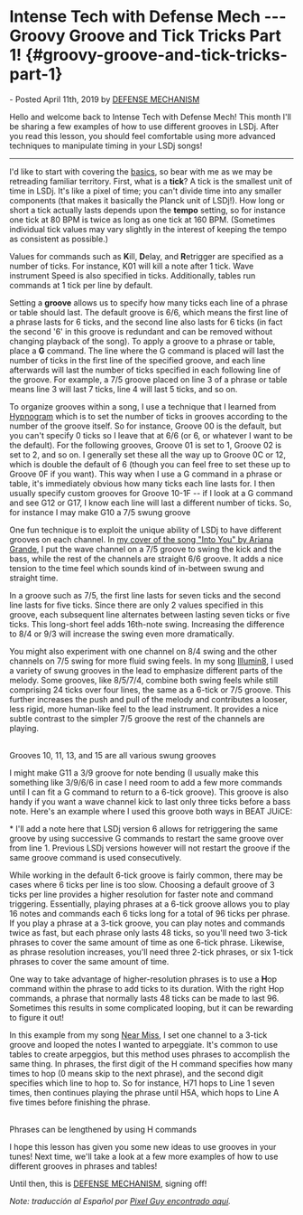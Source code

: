 Intense Tech with Defense Mech --- Groovy Groove and Tick Tricks Part 1! {#groovy-groove-and-tick-tricks-part-1}
========================================================================

\- Posted April 11th, 2019 by [DEFENSE
MECHANISM](https://defensemech.com "Posts by DEFENSE MECHANISM")

Hello and welcome back to Intense Tech with Defense Mech! This month
I'll be sharing a few examples of how to use different grooves in LSDj.
After you read this lesson, you should feel comfortable using more
advanced techniques to manipulate timing in your LSDj songs!

------------------------------------------------------------------------

I'd like to start with covering the [basics](http://penzeys.com), so
bear with me as we may be retreading familiar territory. First, what is
a **tick**? A tick is the smallest unit of time in LSDj. It's like a
pixel of time; you can't divide time into any smaller components (that
makes it basically the Planck unit of LSDj!). How long or short a tick
actually lasts depends upon the **tempo** setting, so for instance one
tick at 80 BPM is twice as long as one tick at 160 BPM. (Sometimes
individual tick values may vary slightly in the interest of keeping the
tempo as consistent as possible.)

Values for commands such as **K**ill, **D**elay, and **R**etrigger are
specified as a number of ticks. For instance, K01 will kill a note after
1 tick. Wave instrument Speed is also specified in ticks. Additionally,
tables run commands at 1 tick per line by default.

Setting a **groove** allows us to specify how many ticks each line of a
phrase or table should last. The default groove is 6/6, which means the
first line of a phrase lasts for 6 ticks, and the second line also lasts
for 6 ticks (in fact the second '6' in this groove is redundant and can
be removed without changing playback of the song). To apply a groove to
a phrase or table, place a **G** command. The line where the G command
is placed will last the number of ticks in the first line of the
specified groove, and each line afterwards will last the number of ticks
specified in each following line of the groove. For example, a 7/5
groove placed on line 3 of a phrase or table means line 3 will last 7
ticks, line 4 will last 5 ticks, and so on.

To organize grooves within a song, I use a technique that I learned from
[Hypnogram](http://hypnogram.angelfire.com/) which is to set the number
of ticks in grooves according to the number of the groove itself. So for
instance, Groove 00 is the default, but you can't specify 0 ticks so I
leave that at 6/6 (or 6, or whatever I want to be the default). For the
following grooves, Groove 01 is set to 1, Groove 02 is set to 2, and so
on. I generally set these all the way up to Groove 0C or 12, which is
double the default of 6 (though you can feel free to set these up to
Groove 0F if you want). This way when I use a G command in a phrase or
table, it's immediately obvious how many ticks each line lasts for. I
then usually specify custom grooves for Groove 10-1F -- if I look at a G
command and see G12 or G17, I know each line will last a different
number of ticks. So, for instance I may make G10 a 7/5 swung groove

One fun technique is to exploit the unique ability of LSDj to have
different grooves on each channel. In [my cover of the song "Into You"
by Ariana Grande](https://www.youtube.com/watch?v=a1rFQiJ6NvA), I put
the wave channel on a 7/5 groove to swing the kick and the bass, while
the rest of the channels are straight 6/6 groove. It adds a nice tension
to the time feel which sounds kind of in-between swung and straight
time.

In a groove such as 7/5, the first line lasts for seven ticks and the
second line lasts for five ticks. Since there are only 2 values
specified in this groove, each subsequent line alternates between
lasting seven ticks or five ticks. This long-short feel adds 16th-note
swing. Increasing the difference to 8/4 or 9/3 will increase the swing
even more dramatically.

You might also experiment with one channel on 8/4 swing and the other
channels on 7/5 swing for more fluid swing feels. In my song
[Illumin8](https://defensemechanism.bandcamp.com/track/illumin8), I used
a variety of swung grooves in the lead to emphasize different parts of
the melody. Some grooves, like 8/5/7/4, combine both swing feels while
still comprising 24 ticks over four lines, the same as a 6-tick or 7/5
groove. This further increases the push and pull of the melody and
contributes a looser, less rigid, more human-like feel to the lead
instrument. It provides a nice subtle contrast to the simpler 7/5 groove
the rest of the channels are playing.

\
Grooves 10, 11, 13, and 15 are all various swung grooves

I might make G11 a 3/9 groove for note bending (I usually make this
something like 3/9/6/6 in case I need room to add a few more commands
until I can fit a G command to return to a 6-tick groove). This groove
is also handy if you want a wave channel kick to last only three ticks
before a bass note. Here's an example where I used this groove both ways
in BEAT JUiCE:

\* I'll add a note here that LSDj version 6 allows for retriggering the
same groove by using successive G commands to restart the same groove
over from line 1. Previous LSDj versions however will not restart the
groove if the same groove command is used consecutively.

While working in the default 6-tick groove is fairly common, there may
be cases where 6 ticks per line is too slow. Choosing a default groove
of 3 ticks per line provides a higher resolution for faster note and
command triggering. Essentially, playing phrases at a 6-tick groove
allows you to play 16 notes and commands each 6 ticks long for a total
of 96 ticks per phrase. If you play a phrase at a 3-tick groove, you can
play notes and commands twice as fast, but each phrase only lasts 48
ticks, so you'll need two 3-tick phrases to cover the same amount of
time as one 6-tick phrase. Likewise, as phrase resolution increases,
you'll need three 2-tick phrases, or six 1-tick phrases to cover the
same amount of time.

One way to take advantage of higher-resolution phrases is to use a
**H**op command within the phrase to add ticks to its duration. With the
right Hop commands, a phrase that normally lasts 48 ticks can be made to
last 96. Sometimes this results in some complicated looping, but it can
be rewarding to figure it out!

In this example from my song [Near
Miss](https://defensemechanism.bandcamp.com/track/near-miss), I set one
channel to a 3-tick groove and looped the notes I wanted to arpeggiate.
It's common to use tables to create arpeggios, but this method uses
phrases to accomplish the same thing. In phrases, the first digit of the
H command specifies how many times to hop (0 means skip to the next
phrase), and the second digit specifies which line to hop to. So for
instance, H71 hops to Line 1 seven times, then continues playing the
phrase until H5A, which hops to Line A five times before finishing the
phrase.

\
Phrases can be lengthened by using H commands

I hope this lesson has given you some new ideas to use grooves in your
tunes! Next time, we'll take a look at a few more examples of how to use
different grooves in phrases and tables!

Until then, this is [DEFENSE MECHANISM](https://defensemech.com),
signing off!

*Note: traducción al Español por [Pixel Guy encontrado
aquí](un-groove-grooveante-y-trucos-para-los-ticks-parte-uno.html).*
